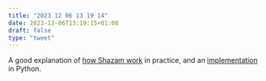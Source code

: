 ```yaml
---
title: "2023 12 06 13 19 14"
date: 2023-12-06T13:19:15+01:00
draft: false
type: "tweet"
---
```

A good explanation of [how Shazam work](https://www.cameronmacleod.com/blog/how-does-shazam-work) in practice, and an [implementation](https://github.com/notexactlyawe/abracadabra) in Python.
